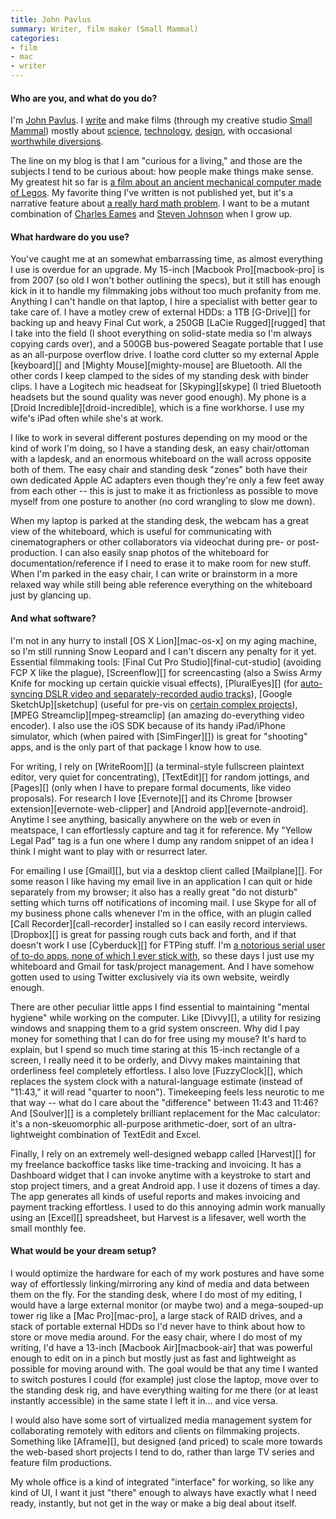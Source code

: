 ```yaml
---
title: John Pavlus
summary: Writer, film maker (Small Mammal)
categories:
- film
- mac
- writer
---
```


#### Who are you, and what do you do?

I'm [John Pavlus](https://twitter.com/#!/johnpavlus "John's Twitter account."). I [write](http://johnpavlus.wordpress.com/ "John's weblog.") and make films (through my creative studio [Small Mammal](http://smallmammal.com "John's film studio.")) mostly about [science](http://www.scientificamerican.com/search/?q=pavlus "John's writing on Scientific American."), [technology](http://www.technologyreview.com/search.aspx?s=pavlus "John's writing on Technology Review."), [design](http://www.fastcodesign.com/users/john-pavlus "John's writing on Co.Design."), with occasional [worthwhile diversions](http://blog.smallmammal.com/post/4365475550/new-work-book-trailer-for-food-the-good-girls "John's book trailer video.").

The line on my blog is that I am "curious for a living," and those are the subjects I tend to be curious about: how people make things make sense. My greatest hit so far is [a film about an ancient mechanical computer made of Legos](http://www.youtube.com/watch?v=RLPVCJjTNgk "John's video, 'Lego Antikythera Mechanism.'"). My favorite thing I've written is not published yet, but it's a narrative feature about [a really hard math problem](http://www.claymath.org/millennium/P_vs_NP/ "An article on the P vs NP problems."). I want to be a mutant combination of [Charles Eames](http://www.youtube.com/watch?v=0fKBhvDjuy0 "Charles Eames' video, 'Powers of Ten.'") and [Steven Johnson](http://www.stevenberlinjohnson.com/ "Steve Berlin Johnson's website.") when I grow up.

#### What hardware do you use?

You've caught me at an somewhat embarrassing time, as almost everything I use is overdue for an upgrade. My 15-inch [Macbook Pro][macbook-pro] is from 2007 (so old I won't bother outlining the specs), but it still has enough kick in it to handle my filmmaking jobs without too much profanity from me. Anything I can't handle on that laptop, I hire a specialist with better gear to take care of. I have a motley crew of external HDDs: a 1TB [G-Drive][] for backing up and heavy Final Cut work, a 250GB [LaCie Rugged][rugged] that I take into the field (I shoot everything on solid-state media so I'm always copying cards over), and a 500GB bus-powered Seagate portable that I use as an all-purpose overflow drive. I loathe cord clutter so my external Apple [keyboard][] and [Mighty Mouse][mighty-mouse] are Bluetooth. All the other cords I keep clamped to the sides of my standing desk with binder clips. I have a Logitech mic headseat for [Skyping][skype] (I tried Bluetooth headsets but the sound quality was never good enough). My phone is a [Droid Incredible][droid-incredible], which is a fine workhorse. I use my wife's iPad often while she's at work.

I like to work in several different postures depending on my mood or the kind of work I'm doing, so I have a standing desk, an easy chair/ottoman with a lapdesk, and an enormous whiteboard on the wall across opposite both of them. The easy chair and standing desk "zones" both have their own dedicated Apple AC adapters even though they're only a few feet away from each other -- this is just to make it as frictionless as possible to move myself from one posture to another (no cord wrangling to slow me down).

When my laptop is parked at the standing desk, the webcam has a great view of the whiteboard, which is useful for communicating with cinematographers or other collaborators via videochat during pre- or post-production. I can also easily snap photos of the whiteboard for documentation/reference if I need to erase it to make room for new stuff. When I'm parked in the easy chair, I can write or brainstorm in a more relaxed way while still being able reference everything on the whiteboard just by glancing up.

#### And what software?

I'm not in any hurry to install [OS X Lion][mac-os-x] on my aging machine, so I'm still running Snow Leopard and I can't discern any penalty for it yet. Essential filmmaking tools: [Final Cut Pro Studio][final-cut-studio] (avoiding FCP X like the plague), [Screenflow][] for screencasting (also a Swiss Army Knife for mocking up certain quickie visual effects), [PluralEyes][] (for [auto-syncing DSLR video and separately-recorded audio tracks](http://johnpavlus.wordpress.com/2010/02/24/how-to-sync-your-h-264-canon-5d-mark-ii-rushes-before-transcoding-them/ "John's post on auto-syncing video and audio.")), [Google SketchUp][sketchup] (useful for pre-vis on [certain complex projects](http://blog.smallmammal.com/post/2156532687/behind-the-scenes-lego-antikythera-mechanism "John's post on the behind the scenes for his Lego video.")), [MPEG Streamclip][mpeg-streamclip] (an amazing do-everything video encoder). I also use the iOS SDK because of its handy iPad/iPhone simulator, which (when paired with [SimFinger][]) is great for "shooting" apps, and is the only part of that package I know how to use.

For writing, I rely on [WriteRoom][] (a terminal-style fullscreen plaintext editor, very quiet for concentrating), [TextEdit][] for random jottings, and [Pages][] (only when I have to prepare formal documents, like video proposals). For research I love [Evernote][] and its Chrome [browser extension][evernote-web-clipper] and [Android app][evernote-android]. Anytime I see anything, basically anywhere on the web or even in meatspace, I can effortlessly capture and tag it for reference. My "Yellow Legal Pad" tag is a fun one where I dump any random snippet of an idea I think I might want to play with or resurrect later.

For emailing I use [Gmail][], but via a desktop client called [Mailplane][]. For some reason I like having my email live in an application I can quit or hide separately from my browser; it also has a really great "do not disturb" setting which turns off notifications of incoming mail. I use Skype for all of my business phone calls whenever I'm in the office, with an plugin called [Call Recorder][call-recorder] installed so I can easily record interviews. [Dropbox][] is great for passing rough cuts back and forth, and if that doesn't work I use [Cyberduck][] for FTPing stuff. I'm [a notorious serial user of to-do apps, none of which I ever stick with](http://johnpavlus.wordpress.com/2010/06/15/confessions-of-a-recovering-lifehacker/ "John's post on being a lifehacker."), so these days I just use my whiteboard and Gmail for task/project management. And I have somehow gotten used to using Twitter exclusively via its own website, weirdly enough.

There are other peculiar little apps I find essential to maintaining "mental hygiene" while working on the computer. Like [Divvy][], a utility for resizing windows and snapping them to a grid system onscreen. Why did I pay money for something that I can do for free using my mouse? It's hard to explain, but I spend so much time staring at this 15-inch rectangle of a screen, I really need it to be orderly, and Divvy makes maintaining that orderliness feel completely effortless. I also love [FuzzyClock][], which replaces the system clock with a natural-language estimate (instead of "11:43," it will read "quarter to noon"). Timekeeping feels less neurotic to me that way -- what do I care about the "difference" between 11:43 and 11:46? And [Soulver][] is a completely brilliant replacement for the Mac calculator: it's a non-skeuomorphic all-purpose arithmetic-doer, sort of an ultra-lightweight combination of TextEdit and Excel.

Finally, I rely on an extremely well-designed webapp called [Harvest][] for my freelance backoffice tasks like time-tracking and invoicing. It has a Dashboard widget that I can invoke anytime with a keystroke to start and stop project timers, and a great Android app. I use it dozens of times a day. The app generates all kinds of useful reports and makes invoicing and payment tracking effortless. I used to do this annoying admin work manually using an [Excel][] spreadsheet, but Harvest is a lifesaver, well worth the small monthly fee.

#### What would be your dream setup?

I would optimize the hardware for each of my work postures and have some way of effortlessly linking/mirroring any kind of media and data between them on the fly. For the standing desk, where I do most of my editing, I would have a large external monitor (or maybe two) and a mega-souped-up tower rig like a [Mac Pro][mac-pro], a large stack of RAID drives, and a stack of portable external HDDs so I'd never have to think about how to store or move media around. For the easy chair, where I do most of my writing, I'd have a 13-inch [Macbook Air][macbook-air] that was powerful enough to edit on in a pinch but mostly just as fast and lightweight as possible for moving around with. The goal would be that any time I wanted to switch postures I could (for example) just close the laptop, move over to the standing desk rig, and have everything waiting for me there (or at least instantly accessible) in the same state I left it in... and vice versa.

I would also have some sort of virtualized media management system for collaborating remotely with editors and clients on filmmaking projects. Something like [Aframe][], but designed (and priced) to scale more towards the web-based short projects I tend to do, rather than large TV series and feature film productions.

My whole office is a kind of integrated "interface" for working, so like any kind of UI, I want it just "there" enough to always have exactly what I need ready, instantly, but not get in the way or make a big deal about itself.